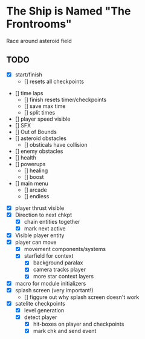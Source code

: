 # The Ship is Named "The Frontrooms"

Race around asteroid field


## TODO
- [x] start/finish
  - [] resets all checkpoints
- [] time laps
  - [] finish resets timer/checkpoints
  - [] save max time
  - [] split times
- [] player speed visible
- [] SFX
- [] Out of Bounds
- [] asteroid obstacles
  - [] obsticals have collision
- [] enemy obstacles
- [] health
- [] powerups
  - [] healing
  - [] boost
- [] main menu
  - [] arcade
  - [] endless
- [x] player thrust visible
- [x] Direction to next chkpt
  - [x] chain entities together
  - [x] mark next active
- [x] Visible player entity
- [x] player can move
  - [x] movement components/systems
  - [x] starfield for context
    - [x] background paralax
    - [x] camera tracks player
    - [x] more star context layers
- [x] macro for module initializers
- [x] splash screen (very important!)
  - [] figgure out why splash screen doesn't work
- [x] satelite checkpoints
  - [x] level generation
  - [x] detect player
    - [x] hit-boxes on player and checkpoints
    - [x] mark chk and send event